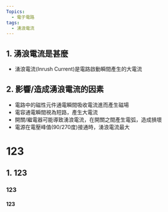 ```yaml
---
Topics:
  - 電子電路
tags:
  - 湧浪電流
---
```

## 1. 湧浪電流是甚麼

- 湧浪電流(Inrush Current)是電路啟動瞬間產生的大電流

## 2. 影響/造成湧浪電流的因素

- 電路中的磁性元件通電瞬間吸收電流進而產生磁場
- 電容通電瞬間視為短路，產生大電流
- 開關/繼電器可能導致湧浪電流，在開關之間產生電弧，造成損壞
- 電源在電壓峰值(90/270度)接通時，湧浪電流最大

# 123
## 1. 123
### 123
#### 123